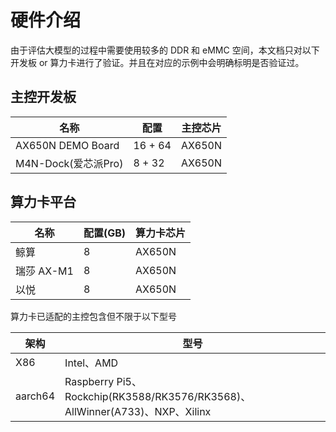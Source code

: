 # 硬件介绍

由于评估大模型的过程中需要使用较多的 DDR 和 eMMC 空间，本文档只对以下开发板 or 算力卡进行了验证。并且在对应的示例中会明确标明是否验证过。

## 主控开发板

| 名称                | 配置    | 主控芯片 |
| ------------------- | ------- | -------- |
| AX650N DEMO Board   | 16 + 64 | AX650N   |
| M4N-Dock(爱芯派Pro) | 8 + 32  | AX650N   |

## 算力卡平台

| 名称       | 配置(GB) | 算力卡芯片 |
| ---------- | -------- | ---------- |
| 鲸算       | 8        | AX650N     |
| 瑞莎 AX-M1 | 8        | AX650N     |
| 以悦       | 8        | AX650N     |

算力卡已适配的主控包含但不限于以下型号

| 架构    | 型号                                                         |
| ------- | ------------------------------------------------------------ |
| X86     | Intel、AMD                                                   |
| aarch64 | Raspberry Pi5、Rockchip(RK3588/RK3576/RK3568)、AllWinner(A733)、NXP、Xilinx |


